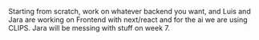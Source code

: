 Starting from scratch, work on whatever backend you want, and Luis and Jara are working on Frontend with next/react and for the ai we are using CLIPS. Jara will be messing with stuff on week 7.